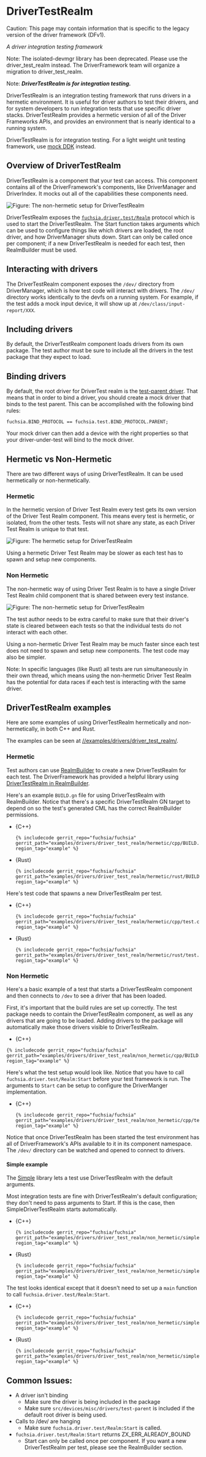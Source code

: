 # DriverTestRealm

Caution: This page may contain information that is specific to the legacy
version of the driver framework (DFv1).

*A driver integration testing framework*

Note: The isolated-devmgr library has been deprecated. Please use the driver_test_realm
instead. The DriverFramework team will organize a migration to driver_test_realm.

Note: ***DriverTestRealm is for integration testing.***

DriverTestRealm is an integration testing framework that runs drivers in a
hermetic environment. It is useful for driver authors to test their drivers, and
for system developers to run integration tests that use specific driver stacks.
DriverTestRealm provides a hermetic version of all of the Driver Frameworks
APIs, and provides an environment that is nearly identical to a running system.

DriverTestRealm is for integration testing. For a light weight unit testing
framework, use
[mock DDK](/docs/development/drivers/testing/mock_ddk.md) instead.

## Overview of DriverTestRealm

DriverTestRealm is a component that your test can access. This
component contains all of the DriverFramework's components, like DriverManager
and DriverIndex. It mocks out all of the capabilities these components need.

![Figure: The non-hermetic setup for DriverTestRealm](images/driver_test_realm.png)

DriverTestRealm exposes the
[`fuchsia.driver.test/Realm`](/sdk/fidl/fuchsia.driver.test/realm.fidl) protocol
which is used to start the DriverTestRealm. The Start function takes arguments
which can be used to configure things like which drivers are loaded, the root
driver, and how DriverManager shuts down. Start can only be called once per
component; if a new DriverTestRealm is needed for each test, then RealmBuilder
must be used.

## Interacting with drivers

The DriverTestRealm component exposes the `/dev/` directory from DriverManager,
which is how test code will interact with drivers. The `/dev/` directory works
identically to the devfs on a running system. For example, if the test adds a
mock input device, it will show up at `/dev/class/input-report/XXX`.

## Including drivers

By default, the DriverTestRealm component loads drivers from its own package. The test
author must be sure to include all the drivers in the test package that they
expect to load.

## Binding drivers

By default, the root driver for DriverTest realm is the
[test-parent driver](/src/devices/misc/drivers/test-parent). That means that
in order to bind a driver, you should create a mock driver that binds to
the test parent. This can be
accomplished with the following bind rules:

```
fuchsia.BIND_PROTOCOL == fuchsia.test.BIND_PROTOCOL.PARENT;
```

Your mock driver can then add a device with the right properties so that
your driver-under-test will bind to the mock driver.

## Hermetic vs Non-Hermetic

There are two different ways of using DriverTestRealm. It can be used
hermetically or non-hermetically.

### Hermetic

In the hermetic version of Driver Test Realm every test gets its
own version of the Driver Test Realm component. This means every test is
hermetic, or isolated, from the other tests. Tests will not share any
state, as each Driver Test Realm is unique to that test.

![Figure: The hermetic setup for DriverTestRealm](images/driver_test_realm_hermetic.png)

Using a hermetic Driver Test Realm may be slower as each test has to
spawn and setup new components.

### Non Hermetic

The non-hermetic way of using Driver Test Realm is to have a single Driver
Test Realm child component that is shared between every test instance.

![Figure: The non-hermetic setup for DriverTestRealm](images/driver_test_realm_nonhermetic.png)

The test author needs to be extra careful to make sure that their driver's
state is cleared between each tests so that the individual tests do not
interact with each other.

Using a non-hermetic Driver Test Realm may be much faster since each test
does not need to spawn and setup new components. The test code may also
be simpler.

Note: In specific languages (like Rust) all tests are run simultaneously in
their own thread, which means using the non-hermetic Driver Test Realm
has the potential for data races if each test is interacting with the same
driver.

## DriverTestRealm examples

Here are some examples of using DriverTestRealm hermetically and non-hermetically,
in both C++ and Rust.

The examples can be seen at [//examples/drivers/driver_test_realm/](/examples/drivers/driver_test_realm).

### Hermetic

Test authors can use
[RealmBuilder](/docs/development/testing/components/realm_builder.md) to create a new DriverTestRealm for each test.
The DriverFramework has provided a helpful library using
[DriverTestRealm in RealmBuilder](/sdk/lib/driver_test_realm/realm_builder).

Here's an example `BUILD.gn` file for using DriverTestRealm with RealmBuilder.
Notice that there's a specific DriverTestRealm GN target to depend on so the
test's generated CML has the correct RealmBuilder permissions.

* {C++}

  ```
  {% includecode gerrit_repo="fuchsia/fuchsia" gerrit_path="examples/drivers/driver_test_realm/hermetic/cpp/BUILD.gn" region_tag="example" %}
  ```

* {Rust}

  ```
  {% includecode gerrit_repo="fuchsia/fuchsia" gerrit_path="examples/drivers/driver_test_realm/hermetic/rust/BUILD.gn" region_tag="example" %}
  ```

Here's test code that spawns a new DriverTestRealm per test.

* {C++}

  ```
  {% includecode gerrit_repo="fuchsia/fuchsia" gerrit_path="examples/drivers/driver_test_realm/hermetic/cpp/test.cc" region_tag="example" %}
  ```

* {Rust}

  ```
  {% includecode gerrit_repo="fuchsia/fuchsia" gerrit_path="examples/drivers/driver_test_realm/hermetic/rust/test.rs" region_tag="example" %}
  ```

### Non Hermetic

Here's a basic example of a test that starts a DriverTestRealm component and then connects
to `/dev` to see a driver that has been loaded.

First, it's important that the build rules are set up correctly. The test package
needs to contain the DriverTestRealm component, as well as any drivers that
are going to be loaded. Adding drivers to the package will automatically make those
drivers visible to DriverTestRealm.

* {C++}

```
{% includecode gerrit_repo="fuchsia/fuchsia" gerrit_path="examples/drivers/driver_test_realm/non_hermetic/cpp/BUILD.gn" region_tag="example" %}
```

Here's what the test setup would look like. Notice that you have to call
`fuchsia.driver.test/Realm:Start` before your test framework is run. The
arguments to `Start` can be setup to configure the DriverManger implementation.

* {C++}

  ```
  {% includecode gerrit_repo="fuchsia/fuchsia" gerrit_path="examples/drivers/driver_test_realm/non_hermetic/cpp/test.cc" region_tag="example" %}
  ```

Notice that once DriverTestRealm has been started the test environment has
all of DriverFramework's APIs available to it in its component namespace.
The `/dev/` directory can be watched and opened to connect to drivers.

#### Simple example

The [Simple](/sdk/lib/driver_test_realm/simple) library lets
a test use DriverTestRealm with the default arguments.

Most integration tests are fine with DriverTestRealm's default configuration;
they don't need to pass arguments to Start. If this is the case, then
SimpleDriverTestRealm starts automatically.

* {C++}

  ```
  {% includecode gerrit_repo="fuchsia/fuchsia" gerrit_path="examples/drivers/driver_test_realm/non_hermetic/simple/cpp/BUILD.gn" region_tag="example" %}
  ```

* {Rust}

  ```
  {% includecode gerrit_repo="fuchsia/fuchsia" gerrit_path="examples/drivers/driver_test_realm/non_hermetic/simple/rust/BUILD.gn" region_tag="example" %}

The test looks identical except that it doesn't need to set up a `main` function
to call `fuchsia.driver.test/Realm:Start`.

* {C++}

  ```
  {% includecode gerrit_repo="fuchsia/fuchsia" gerrit_path="examples/drivers/driver_test_realm/non_hermetic/simple/cpp/test.cc" region_tag="example" %}
  ```

* {Rust}

  ```
  {% includecode gerrit_repo="fuchsia/fuchsia" gerrit_path="examples/drivers/driver_test_realm/non_hermetic/simple/rust/test.rs" region_tag="example" %}
  ```


## Common Issues:

* A driver isn't binding
  * Make sure the driver is being included in the package
  * Make sure `src/devices/misc/drivers/test-parent` is included if the default root driver is being used.
* Calls to /dev/ are hanging
  * Make sure `fuchsia.driver.test/Realm:Start` is called.
* `fuchsia.driver.test/Realm:Start` returns ZX_ERR_ALREADY_BOUND
  * Start can only be called once per component. If you want a new DriverTestRealm per test, please see the RealmBuilder section.
